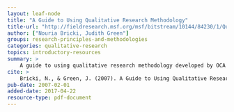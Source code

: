 ```yaml
---
layout: leaf-node
title: "A Guide to Using Qualitative Research Methodology"
title-url: "http://fieldresearch.msf.org/msf/bitstream/10144/84230/1/Qualitative%20research%20methodology.pdf"
author: ["Nouria Bricki, Judith Green"] 
groups: research-principles-and-methodologies
categories: qualitative-research
topics: introductory-resources
summary: >
    A guide to using qualitative research methodology developed by OCA and an external academic.
cite: >
    Bricki, N., & Green, J. (2007). A Guide to Using Qualitative Research Methodology. Retrieved from: http://fieldresearch.msf.org/msf/bitstream/10144/84230/1/Qualitative%20research%20methodology.pdf
pub-date: 2007-02-01
added-date: 2017-04-22
resource-type: pdf-document
---
```

